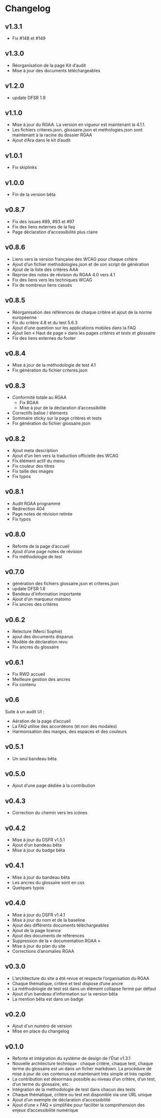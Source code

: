Changelog
====================================================================

v1.3.1
--------------------------------------------------------------------

* Fix #148 et #149

v1.3.0
--------------------------------------------------------------------

* Réorganisation de la page Kit d’audit
* Mise à jour des documents téléchargeables

v1.2.0
--------------------------------------------------------------------

* update DFSR 1.9 

v1.1.0
--------------------------------------------------------------------

* Mise à jour du RGAA. La version en vigueur est maintenant la 4.1.1.
* Les fichiers criteres.json, glossaire.json et methologies.json sont maintenant à la racine du dossier RGAA
* Ajout d’Ara dans le kit d’audit

v1.0.1
--------------------------------------------------------------------

* Fix skiplinks

v1.0.0
--------------------------------------------------------------------

* Fin de la version bêta

v0.8.7
--------------------------------------------------------------------

* Fix des issues #89, #93 et #97
* Fix des liens externes de la faq
* Page déclaration d’accessibilité plus claire

v0.8.6
--------------------------------------------------------------------

* Liens vers la version française des WCAG pour chaque critère
* Ajout d’un fichier methodologies.json et de son script de génération
* Ajout de la liste des critères AAA
* Reprise des notes de révision du RGAA 4.0 vers 4.1
* Fix des liens vers les techniques WCAG
* Fix de nombreux liens cassés

v0.8.5
--------------------------------------------------------------------

* Réorganisation des références de chaque critère et ajout de la norme européenne
* Fix du critère 4.8 et du test 5.6.3
* Ajout d’une question sur les applications mobiles dans la FAQ
* Ajout lien « Haut de page » dans les pages _critères et tests_ et _glossaire_
* Fix des liens externes du footer

v0.8.4
--------------------------------------------------------------------

* Mise à jour de la méthodologie de test 4.1
* Fix génération du fichier criteres.json

v0.8.3
--------------------------------------------------------------------

* Conformité totale au RGAA
	* Fix RGAA  
	* Mise à jour de la déclaration d’accessibilité
* Correctifs balise / éléments
* Sommaire sticky sur la page critères et tests
* Fix génération du fichier glossaire.json


v0.8.2
--------------------------------------------------------------------

* Ajout meta description 
* Ajout d’un lien vers la traduction officielle des WCAG
* Fix élément actif du menu 
* Fix couleur des titres 
* Fix taille des images
* Fix typos

v0.8.1
--------------------------------------------------------------------

* Audit RGAA programmé 
* Redirection 404 
* Page notes de révision retirée 
* Fix typos

v0.8.0
--------------------------------------------------------------------

* Refonte de la page d’accueil 
* Ajout d’une page notes de révision 
* Fix méthodologie de test

v0.7.0
--------------------------------------------------------------------

* génération des fichiers glossaire.json et criteres.json 
* update DFSR 1.6 
* Bandeau d’information importante 
* Ajout d’un marqueur matomo 
* Fix ancres des critères

v0.6.2
--------------------------------------------------------------------

* Relecture (Merci Sophie) 
* ajout des documents disparus 
* Modèle de déclaration revu 
* Fix ancres du glossaire

v0.6.1
--------------------------------------------------------------------

* Fix RWD accueil 
* Meilleure gestion des ancres 
* Fix contenu

v0.6
--------------------------------------------------------------------

Suite à un audit UI :
* Aération de la page d’accueil 
* La FAQ utilise des accordéons (et non des modales) 
* Harmonisation des marges, des espaces et des couleurs

v0.5.1
--------------------------------------------------------------------

* Un seul bandeau bêta

v0.5.0
--------------------------------------------------------------------

* Ajout d’une page dédiée à la contribution

v0.4.3
--------------------------------------------------------------------

* Correction du chemin vers les icônes

v0.4.2
--------------------------------------------------------------------

* Mise à jour du DSFR v1.5.1 
* Ajout d’un bandeau bêta 
* Mise à jour du badge bêta

v0.4.1
--------------------------------------------------------------------

* Mise à jour du bandeau bêta 
* Les ancres du glossaire sont en css 
* Quelques typos

v0.4.0
--------------------------------------------------------------------

* Mise à jour du DSFR v1.4.1 
* Mise à jour du nom et de la baseline 
* Ajout des différents documents téléchargeables 
* Ajout de la page licence 
* Ajout des documents de références 
* Suppression de la « documentation RGAA » 
* Mise à jour du plan du site 
* Corrections d’anomalies RGAA

v0.3.0
--------------------------------------------------------------------

* L’architecture du site a été revue et respecte l’organisation du RGAA 
* Chaque thématique, critère et test dispose d’une ancre 
* La méthodologie de test est dans un élément collapse fermé par défaut 
* Ajout d’un bandeau d’information sur la version bêta 
* La mention bêta est dans un badge

v0.2.0
--------------------------------------------------------------------

* Ajout d'un numéro de version 
* Mise en place du changelog

v0.1.0
--------------------------------------------------------------------

* Refonte et intégration du système de design de l’État v1.3.1 
* Nouvelle architecture technique : chaque critère, chaque test, chaque terme du glossaire est un dans un ficher markdown. La procédure de mise à jour de ces contenus est maintenant très simple et très rapide 
* La contribution est désormais possible au niveau d’un critère, d’un test, d’un terme du glossaire, etc. 
* Intégration de la méthodologie de test dans chacun des tests 
* Chaque thématique, critère ou test est disponible via une URL unique 
* Ajout d’un exemple de déclaration d’accessibilité 
* Ajout d’une « FAQ » simplifiée pour faciliter la compréhension des enjeux d’accessibilité numérique



